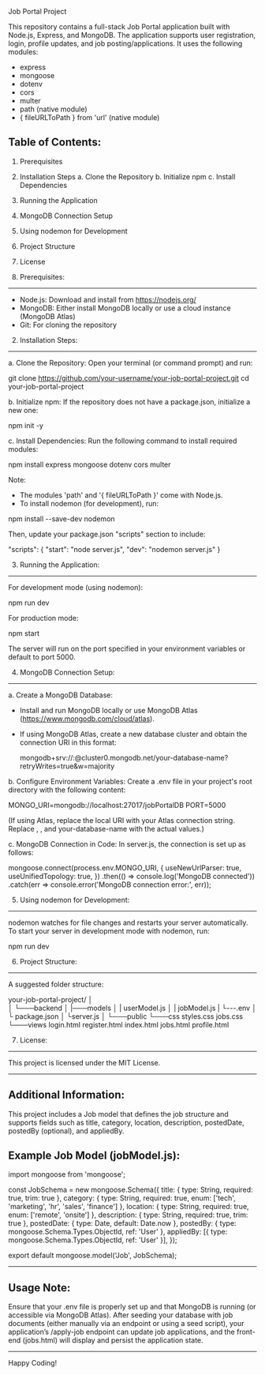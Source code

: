 Job Portal Project

This repository contains a full-stack Job Portal application built with Node.js, Express, and MongoDB.
The application supports user registration, login, profile updates, and job posting/applications.
It uses the following modules:
  - express
  - mongoose
  - dotenv
  - cors
  - multer
  - path (native module)
  - { fileURLToPath } from 'url' (native module)

Table of Contents:
-----------------
1. Prerequisites
2. Installation Steps
   a. Clone the Repository
   b. Initialize npm
   c. Install Dependencies
3. Running the Application
4. MongoDB Connection Setup
5. Using nodemon for Development
6. Project Structure
7. License

1. Prerequisites:
-----------------
- Node.js: Download and install from https://nodejs.org/
- MongoDB: Either install MongoDB locally or use a cloud instance (MongoDB Atlas)
- Git: For cloning the repository

2. Installation Steps:
----------------------

a. Clone the Repository:
   Open your terminal (or command prompt) and run:
   
   git clone https://github.com/your-username/your-job-portal-project.git
   cd your-job-portal-project

b. Initialize npm:
   If the repository does not have a package.json, initialize a new one:
   
   npm init -y

c. Install Dependencies:
   Run the following command to install required modules:
   
   npm install express mongoose dotenv cors multer

   Note:
   - The modules 'path' and '{ fileURLToPath }' come with Node.js.
   - To install nodemon (for development), run:
   
   npm install --save-dev nodemon
    
   Then, update your package.json "scripts" section to include:
   
   "scripts": {
       "start": "node server.js",
       "dev": "nodemon server.js"
   }

3. Running the Application:
---------------------------
For development mode (using nodemon):
   
   npm run dev

For production mode:
   
   npm start

The server will run on the port specified in your environment variables or default to port 5000.

4. MongoDB Connection Setup:
----------------------------
a. Create a MongoDB Database:
   - Install and run MongoDB locally or use MongoDB Atlas (https://www.mongodb.com/cloud/atlas).
   - If using MongoDB Atlas, create a new database cluster and obtain the connection URI in this format:
   
     mongodb+srv://<username>:<password>@cluster0.mongodb.net/your-database-name?retryWrites=true&w=majority

b. Configure Environment Variables:
   Create a .env file in your project's root directory with the following content:
   
   MONGO_URI=mongodb://localhost:27017/jobPortalDB
   PORT=5000

   (If using Atlas, replace the local URI with your Atlas connection string. Replace <username>, <password>, and your-database-name with the actual values.)

c. MongoDB Connection in Code:
   In server.js, the connection is set up as follows:
   
   mongoose.connect(process.env.MONGO_URI, {
       useNewUrlParser: true,
       useUnifiedTopology: true,
   })
   .then(() => console.log('MongoDB connected'))
   .catch(err => console.error('MongoDB connection error:', err));

5. Using nodemon for Development:
-----------------------------------
nodemon watches for file changes and restarts your server automatically.
To start your server in development mode with nodemon, run:
   
   npm run dev

6. Project Structure:
---------------------
A suggested folder structure:

your-job-portal-project/
│   
│
└───backend
│   |───models
│   |   userModel.js
│   |   jobModel.js
|   └---.env
│   └ package.json
│   └server.js
│
└───public
    └───css
         styles.css
         jobs.css
└───views
     login.html
     register.html
     index.html
     jobs.html
     profile.html

7. License:
-----------
This project is licensed under the MIT License.

------------------------------------------------
Additional Information:
------------------------------------------------
This project includes a Job model that defines the job structure and supports fields such as title, category, location, description, postedDate, postedBy (optional), and appliedBy.

Example Job Model (jobModel.js):
---------------------------------
import mongoose from 'mongoose';

const JobSchema = new mongoose.Schema({
  title: { type: String, required: true, trim: true },
  category: { type: String, required: true, enum: ['tech', 'marketing', 'hr', 'sales', 'finance'] },
  location: { type: String, required: true, enum: ['remote', 'onsite'] },
  description: { type: String, required: true, trim: true },
  postedDate: { type: Date, default: Date.now },
  postedBy: { type: mongoose.Schema.Types.ObjectId, ref: 'User' },
  appliedBy: [{ type: mongoose.Schema.Types.ObjectId, ref: 'User' }],
});

export default mongoose.model('Job', JobSchema);

------------------------------------------------
Usage Note:
------------------------------------------------
Ensure that your .env file is properly set up and that MongoDB is running (or accessible via MongoDB Atlas).
After seeding your database with job documents (either manually via an endpoint or using a seed script), your application’s /apply-job endpoint can update job applications,
and the front-end (jobs.html) will display and persist the application state.

------------------------------------------------
Happy Coding!
